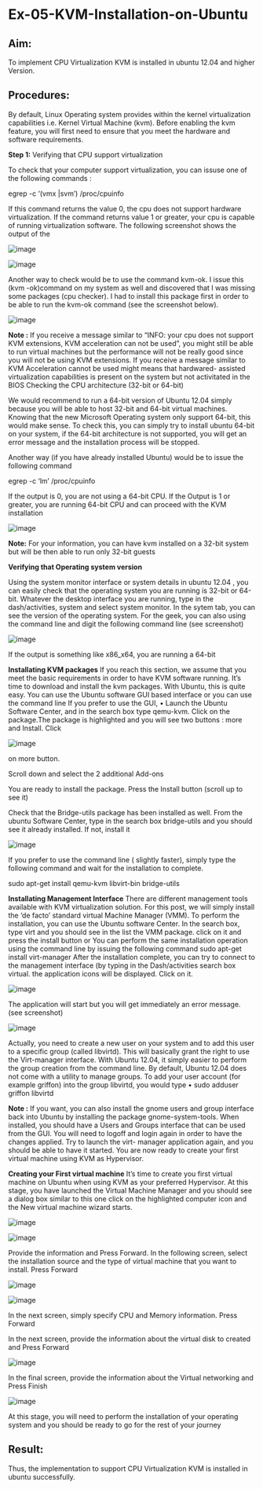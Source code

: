 # Ex-05-KVM-Installation-on-Ubuntu
## Aim:
To implement CPU Virtualization KVM is installed in ubuntu 12.04 and higher Version.

## Procedures:
By default, Linux Operating system provides within the kernel virtualization capabilities i.e. Kernel Virtual Machine (kvm). Before enabling the kvm feature, you will first need to ensure that you meet the hardware and software requirements.

**Step 1:** Verifying that CPU support virtualization

To check that your computer support virtualization, you can issuse one of the following commands :

egrep -c ‘(vmx |svm’) /proc/cpuinfo

If this command returns the value 0, the cpu does not support hardware virtualization. If the command returns value 1 or greater, your cpu is capable of running virtualization software. The following screenshot shows the output of the

![image](https://github.com/Mena-Rossini/Ex-05-KVM-Installation-on-Ubuntu/assets/102855266/468242d1-5535-4646-9741-7aba10dbfdf1)


![image](https://github.com/Mena-Rossini/Ex-05-KVM-Installation-on-Ubuntu/assets/102855266/17c746e5-8d02-4813-ad94-c81b114ba4cf)

 
Another way to check would be to use the command kvm-ok.
I issue this (kvm -ok)command on my system as well and discovered that I was missing some packages (cpu checker). I had to install this package first in order to be able to run the kvm-ok command (see the screenshot below).

![image](https://github.com/Mena-Rossini/Ex-05-KVM-Installation-on-Ubuntu/assets/102855266/be6a0cbf-3d2d-42a5-92fd-1d125f0bbf04)


**Note :**
If you receive a message similar to “INFO: your cpu does not support KVM extensions, KVM acceleration can not be used”, you might still be able to run virtual machines but the performance will not be really good since you will not be using KVM extensions.
If you receive a message similar to KVM Acceleration cannot be used might means that hardwared- assisted virtualization capabilities is present on the system but not activitated in the BIOS
Checking the CPU architecture (32-bit or 64-bit)

We would recommend to run a 64-bit version of Ubuntu 12.04 simply because you will be able to host 32-bit and 64-bit virtual machines. Knowing that the new Microsoft Operating system only support 64-bit, this would make sense. To check this, you can simply try to install ubuntu 64-bit on your system, if the 64-bit architecture is not supported, you will get an error message and the installation process will be stopped.

Another way (if you have already installed Ubuntu) would be to issue the following command

egrep -c ‘lm’ /proc/cpuinfo

If the output is 0, you are not using a 64-bit CPU. If the Output is 1 or greater, you are running
64-bit CPU and can proceed with the KVM installation

![image](https://github.com/Mena-Rossini/Ex-05-KVM-Installation-on-Ubuntu/assets/102855266/8804208c-26de-4083-9c0f-03b35d84e0f2)


**Note:** For your information, you can have kvm installed on a 32-bit system but will be then able to run only 32-bit guests

**Verifying that Operating system version**

Using the system monitor interface or system details in ubuntu 12.04 , you can easily check that the operating system you are running is 32-bit or 64-bit. Whatever the desktop interface you are running, type in the dash/activities, system and select system monitor. In the sytem tab, you can see the version of the operating system.
For the geek, you can also using the command line and digit the following command line (see screenshot)

![image](https://github.com/Mena-Rossini/Ex-05-KVM-Installation-on-Ubuntu/assets/102855266/7195a297-3e1e-44af-ae7d-eb50b16b8655)

If the output is something like x86_x64, you are running a 64-bit
 
**Installating KVM packages**
If you reach this section, we assume that you meet the basic requirements in order to have KVM software running. It’s time to download and install the kvm packages. With Ubuntu, this is quite easy. You can use the Ubuntu software GUI based interface or you can use the command line
If you prefer to use the GUI,
•	Launch the Ubuntu Software Center, and in the search box type qemu-kvm. Click on the package.The package is highlighted and you will see two buttons : more and Install. Click

![image](https://github.com/Mena-Rossini/Ex-05-KVM-Installation-on-Ubuntu/assets/102855266/ef5831c9-9b2f-4516-8844-c7b2a38eed01)


on more button.

Scroll down and select the 2 additional Add-ons

You are ready to install the package. Press the Install button (scroll up to see it)

Check that the Bridge-utils package has been installed as well. From the ubuntu Software Center, type in the search box bridge-utils and you should see it already installed. If not, install it
 
![image](https://github.com/Mena-Rossini/Ex-05-KVM-Installation-on-Ubuntu/assets/102855266/c4a34436-291d-4e8f-94d9-993dd358fd4f)

 
If you prefer to use the command line ( slightly faster), simply type the following command and wait for the installation to complete.

sudo apt-get install qemu-kvm libvirt-bin bridge-utils

**Installating Management Interface**
There are different management tools available with KVM virtualization solution. For this post, we will simply install the ‘de facto’ standard virtual Machine Manager (VMM). To perform the installation, you can use the Ubuntu software Center. In the search box, type virt and you should see in the list the VMM package. click on it and press the install button
or
You can perform the same installation operation using the command line by issuing the following command
sudo apt-get install virt-manager
After the installation complete, you can try to connect to the management interface (by typing in the Dash/activities search box virtual. the application icons will be displayed. Click on it.
 
 ![image](https://github.com/Mena-Rossini/Ex-05-KVM-Installation-on-Ubuntu/assets/102855266/bfa824e3-7073-475a-a5fc-d48c15ba4303)


The application will start but you will get immediately an error message. (see screenshot)


![image](https://github.com/Mena-Rossini/Ex-05-KVM-Installation-on-Ubuntu/assets/102855266/026134e1-ca47-4dc9-badd-e1ecc2186b97)


Actually, you need to create a new user on your system and to add this user to a specific group (called libvirtd). This will basically grant the right to use the Virt-manager interface. With Ubuntu 12.04, it simply easier to perform the group creation from the command line. By default, Ubuntu
12.04 does not come with a utility to manage groups.
To add your user account (for example griffon) into the group libvirtd, you would type
•	sudo adduser griffon libvirtd
 
**Note :** If you want, you can also install the gnome users and group interface back into Ubuntu by installing the package gnome-system-tools. When installed, you should have a Users and Groups interface that can be used from the GUI.
You will need to logoff and login again in order to have the changes applied. Try to launch the virt- manager application again, and you should be able to have it started. You are now ready to create your first virtual machine using KVM as Hypervisor.

**Creating your First virtual machine**
It’s time to create you first virtual machine on Ubuntu when using KVM as your preferred Hypervisor. At this stage, you have launched the Virtual Machine Manager and you should see a dialog box similar to this one
click on the highlighted computer icon and the New virtual machine wizard starts.

![image](https://github.com/Mena-Rossini/Ex-05-KVM-Installation-on-Ubuntu/assets/102855266/3d587453-60c9-4745-bedc-23d1edc64432)

![image](https://github.com/Mena-Rossini/Ex-05-KVM-Installation-on-Ubuntu/assets/102855266/7829c6f0-94e9-4ece-bcd4-d358e43c4784)
 

Provide the information and Press Forward.
In the following screen, select the installation source and the type of virtual machine that you want to install. Press Forward

![image](https://github.com/Mena-Rossini/Ex-05-KVM-Installation-on-Ubuntu/assets/102855266/2e645572-944f-46ef-9cd3-610a771efe20)

![image](https://github.com/Mena-Rossini/Ex-05-KVM-Installation-on-Ubuntu/assets/102855266/8220620b-1494-4540-a739-215d3c08df2e)


In the next screen, simply specify CPU and Memory information. Press Forward
 
In the next screen, provide the information about the virtual disk to created and Press Forward

![image](https://github.com/Mena-Rossini/Ex-05-KVM-Installation-on-Ubuntu/assets/102855266/5796868c-4a60-41ea-9087-4fb93e69a8c7)


In the final screen, provide the information about the Virtual networking and Press Finish

![image](https://github.com/Mena-Rossini/Ex-05-KVM-Installation-on-Ubuntu/assets/102855266/d68b3c60-9fc6-4054-bc00-aa5175f6df79)


At this stage, you will need to perform the installation of your operating system and you should be ready to go for the rest of your journey

## Result:
Thus, the implementation to support CPU Virtualization KVM is installed in ubuntu
successfully.

